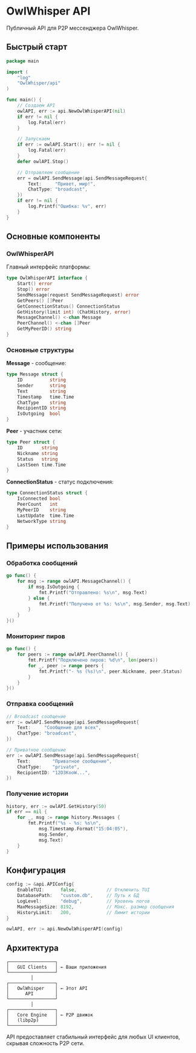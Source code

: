 # OwlWhisper API

Публичный API для P2P мессенджера OwlWhisper.

## Быстрый старт

```go
package main

import (
    "log"
    "OwlWhisper/api"
)

func main() {
    // Создаем API
    owlAPI, err := api.NewOwlWhisperAPI(nil)
    if err != nil {
        log.Fatal(err)
    }

    // Запускаем
    if err := owlAPI.Start(); err != nil {
        log.Fatal(err)
    }
    defer owlAPI.Stop()

    // Отправляем сообщение
    err = owlAPI.SendMessage(api.SendMessageRequest{
        Text:     "Привет, мир!",
        ChatType: "broadcast",
    })
    if err != nil {
        log.Printf("Ошибка: %v", err)
    }
}
```

## Основные компоненты

### OwlWhisperAPI

Главный интерфейс платформы:

```go
type OwlWhisperAPI interface {
    Start() error
    Stop() error
    SendMessage(request SendMessageRequest) error
    GetPeers() []Peer
    GetConnectionStatus() ConnectionStatus
    GetHistory(limit int) (ChatHistory, error)
    MessageChannel() <-chan Message
    PeerChannel() <-chan []Peer
    GetMyPeerID() string
}
```

### Основные структуры

**Message** - сообщение:
```go
type Message struct {
    ID          string
    Sender      string
    Text        string
    Timestamp   time.Time
    ChatType    string
    RecipientID string
    IsOutgoing  bool
}
```

**Peer** - участник сети:
```go
type Peer struct {
    ID       string
    Nickname string
    Status   string
    LastSeen time.Time
}
```

**ConnectionStatus** - статус подключения:
```go
type ConnectionStatus struct {
    IsConnected bool
    PeerCount   int
    MyPeerID    string
    LastUpdate  time.Time
    NetworkType string
}
```

## Примеры использования

### Обработка сообщений

```go
go func() {
    for msg := range owlAPI.MessageChannel() {
        if msg.IsOutgoing {
            fmt.Printf("Отправлено: %s\n", msg.Text)
        } else {
            fmt.Printf("Получено от %s: %s\n", msg.Sender, msg.Text)
        }
    }
}()
```

### Мониторинг пиров

```go
go func() {
    for peers := range owlAPI.PeerChannel() {
        fmt.Printf("Подключено пиров: %d\n", len(peers))
        for _, peer := range peers {
            fmt.Printf("- %s (%s)\n", peer.Nickname, peer.Status)
        }
    }
}()
```

### Отправка сообщений

```go
// Broadcast сообщение
err := owlAPI.SendMessage(api.SendMessageRequest{
    Text:     "Сообщение для всех",
    ChatType: "broadcast",
})

// Приватное сообщение
err := owlAPI.SendMessage(api.SendMessageRequest{
    Text:        "Приватное сообщение",
    ChatType:    "private",
    RecipientID: "12D3KooW...",
})
```

### Получение истории

```go
history, err := owlAPI.GetHistory(50)
if err == nil {
    for _, msg := range history.Messages {
        fmt.Printf("%s - %s: %s\n", 
            msg.Timestamp.Format("15:04:05"), 
            msg.Sender, 
            msg.Text)
    }
}
```

## Конфигурация

```go
config := &api.APIConfig{
    EnableTUI:      false,           // Отключить TUI
    DatabasePath:   "custom.db",     // Путь к БД
    LogLevel:       "debug",         // Уровень логов
    MaxMessageSize: 8192,            // Макс. размер сообщения
    HistoryLimit:   200,             // Лимит истории
}

owlAPI, err := api.NewOwlWhisperAPI(config)
```

## Архитектура

```
┌─────────────────┐
│   GUI Clients   │ ← Ваши приложения
└─────────────────┘
         │
┌─────────────────┐
│   OwlWhisper    │ ← Этот API
│      API        │
└─────────────────┘
         │
┌─────────────────┐
│   Core Engine   │ ← P2P движок
│   (libp2p)      │
└─────────────────┘
```

API предоставляет стабильный интерфейс для любых UI клиентов, скрывая сложность P2P сети.
